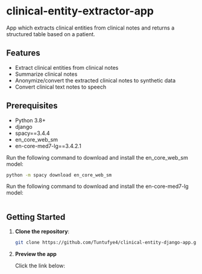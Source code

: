# clinical-entity-extractor-app
App which extracts clinical entities from clinical notes and returns a structured table based on a patient.

## Features
- Extract clinical entities from clinical notes
- Summarize clinical notes
- Anonymize/convert the extracted clinical notes to synthetic data
- Convert clinical text notes to speech 

## Prerequisites


- Python 3.8+
- django
- spacy==3.4.4
- en_core_web_sm
- en-core-med7-lg==3.4.2.1

Run the following command to download and install the en_core_web_sm model:

```bash
python -m spacy download en_core_web_sm
```

Run the following command to download and install the en-core-med7-lg model:

```bash

```


## Getting Started


1. **Clone the repository**:

   ```bash
   git clone https://github.com/Tuntufye4/clinical-entity-django-app.git

   ```


2. **Preview the app**
   
   Click the link below:
   
  
  
